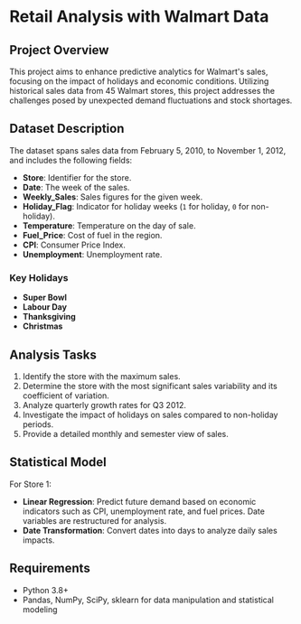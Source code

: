 # Retail Analysis with Walmart Data

## Project Overview
This project aims to enhance predictive analytics for Walmart's sales, focusing on the impact of holidays and economic conditions. Utilizing historical sales data from 45 Walmart stores, this project addresses the challenges posed by unexpected demand fluctuations and stock shortages.

## Dataset Description
The dataset spans sales data from February 5, 2010, to November 1, 2012, and includes the following fields:
- **Store**: Identifier for the store.
- **Date**: The week of the sales.
- **Weekly_Sales**: Sales figures for the given week.
- **Holiday_Flag**: Indicator for holiday weeks (`1` for holiday, `0` for non-holiday).
- **Temperature**: Temperature on the day of sale.
- **Fuel_Price**: Cost of fuel in the region.
- **CPI**: Consumer Price Index.
- **Unemployment**: Unemployment rate.

### Key Holidays
- **Super Bowl**
- **Labour Day**
- **Thanksgiving**
- **Christmas**

## Analysis Tasks
1. Identify the store with the maximum sales.
2. Determine the store with the most significant sales variability and its coefficient of variation.
3. Analyze quarterly growth rates for Q3 2012.
4. Investigate the impact of holidays on sales compared to non-holiday periods.
5. Provide a detailed monthly and semester view of sales.

## Statistical Model
For Store 1:
- **Linear Regression**: Predict future demand based on economic indicators such as CPI, unemployment rate, and fuel prices. Date variables are restructured for analysis.
- **Date Transformation**: Convert dates into days to analyze daily sales impacts.

## Requirements
- Python 3.8+
- Pandas, NumPy, SciPy, sklearn for data manipulation and statistical modeling

